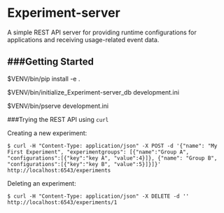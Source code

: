 # Experiment-server

A simple REST API server for providing runtime configurations for applications and receiving usage-related event data.

###Getting Started
---------------

$VENV/bin/pip install -e .

$VENV/bin/initialize_Experiment-server_db development.ini

$VENV/bin/pserve development.ini

###Trying the REST API using `curl`

Creating a new experiment:

    $ curl -H "Content-Type: application/json" -X POST -d '{"name": "My First Experiment", "experimentgroups": [{"name":"Group A", "configurations":[{"key":"key A", "value":4}]}, {"name": "Group B", "configurations":[{"key":"key B", "value":5}]}]}' http://localhost:6543/experiments

Deleting an experiment:

    $ curl -H "Content-Type: application/json" -X DELETE -d '' http://localhost:6543/experiments/1
